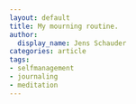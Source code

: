 ```yaml
---
layout: default
title: My mourning routine.
author:
  display_name: Jens Schauder
categories: article
tags:
- selfmanagement
- journaling
- meditation
---
```


